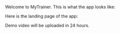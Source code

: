 Welcome to MyTrainer. This is what the app looks like:


Here is the landing page of the app:


Demo video will be uploaded in 24 hours.
